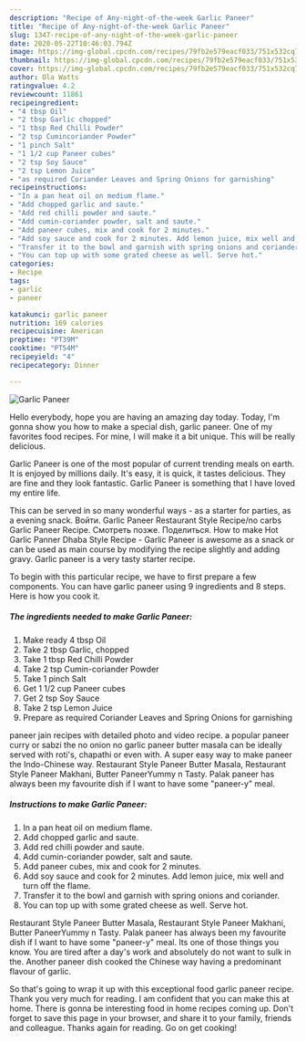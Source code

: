 ```yaml
---
description: "Recipe of Any-night-of-the-week Garlic Paneer"
title: "Recipe of Any-night-of-the-week Garlic Paneer"
slug: 1347-recipe-of-any-night-of-the-week-garlic-paneer
date: 2020-05-22T10:46:03.794Z
image: https://img-global.cpcdn.com/recipes/79fb2e579eacf033/751x532cq70/garlic-paneer-recipe-main-photo.jpg
thumbnail: https://img-global.cpcdn.com/recipes/79fb2e579eacf033/751x532cq70/garlic-paneer-recipe-main-photo.jpg
cover: https://img-global.cpcdn.com/recipes/79fb2e579eacf033/751x532cq70/garlic-paneer-recipe-main-photo.jpg
author: Ola Watts
ratingvalue: 4.2
reviewcount: 11861
recipeingredient:
- "4 tbsp Oil"
- "2 tbsp Garlic chopped"
- "1 tbsp Red Chilli Powder"
- "2 tsp Cumincoriander Powder"
- "1 pinch Salt"
- "1 1/2 cup Paneer cubes"
- "2 tsp Soy Sauce"
- "2 tsp Lemon Juice"
- "as required Coriander Leaves and Spring Onions for garnishing"
recipeinstructions:
- "In a pan heat oil on medium flame."
- "Add chopped garlic and saute."
- "Add red chilli powder and saute."
- "Add cumin-coriander powder, salt and saute."
- "Add paneer cubes, mix and cook for 2 minutes."
- "Add soy sauce and cook for 2 minutes. Add lemon juice, mix well and turn off the flame."
- "Transfer it to the bowl and garnish with spring onions and coriander."
- "You can top up with some grated cheese as well. Serve hot."
categories:
- Recipe
tags:
- garlic
- paneer

katakunci: garlic paneer 
nutrition: 169 calories
recipecuisine: American
preptime: "PT39M"
cooktime: "PT54M"
recipeyield: "4"
recipecategory: Dinner

---
```



![Garlic Paneer](https://img-global.cpcdn.com/recipes/79fb2e579eacf033/751x532cq70/garlic-paneer-recipe-main-photo.jpg)

Hello everybody, hope you are having an amazing day today. Today, I'm gonna show you how to make a special dish, garlic paneer. One of my favorites food recipes. For mine, I will make it a bit unique. This will be really delicious.

Garlic Paneer is one of the most popular of current trending meals on earth. It is enjoyed by millions daily. It's easy, it is quick, it tastes delicious. They are fine and they look fantastic. Garlic Paneer is something that I have loved my entire life.

This can be served in so many wonderful ways - as a starter for parties, as a evening snack. Войти. Garlic Paneer Restaurant Style Recipe/no carbs Garlic Paneer Recipe. Смотреть позже. Поделиться. How to make Hot Garlic Panner Dhaba Style Recipe - Garlic Paneer is awesome as a snack or can be used as main course by modifying the recipe slightly and adding gravy. Garlic paneer is a very tasty starter recipe.


To begin with this particular recipe, we have to first prepare a few components. You can have garlic paneer using 9 ingredients and 8 steps. Here is how you cook it.

<!--inarticleads1-->

##### The ingredients needed to make Garlic Paneer:

1. Make ready 4 tbsp Oil
1. Take 2 tbsp Garlic, chopped
1. Take 1 tbsp Red Chilli Powder
1. Take 2 tsp Cumin-coriander Powder
1. Take 1 pinch Salt
1. Get 1 1/2 cup Paneer cubes
1. Get 2 tsp Soy Sauce
1. Take 2 tsp Lemon Juice
1. Prepare as required Coriander Leaves and Spring Onions for garnishing


paneer jain recipes with detailed photo and video recipe. a popular paneer curry or sabzi the no onion no garlic paneer butter masala can be ideally served with roti&#39;s, chapathi or even with. A super easy way to make paneer the Indo-Chinese way. Restaurant Style Paneer Butter Masala, Restaurant Style Paneer Makhani, Butter PaneerYummy n Tasty. Palak paneer has always been my favourite dish if I want to have some &#34;paneer-y&#34; meal. 

<!--inarticleads2-->

##### Instructions to make Garlic Paneer:

1. In a pan heat oil on medium flame.
1. Add chopped garlic and saute.
1. Add red chilli powder and saute.
1. Add cumin-coriander powder, salt and saute.
1. Add paneer cubes, mix and cook for 2 minutes.
1. Add soy sauce and cook for 2 minutes. Add lemon juice, mix well and turn off the flame.
1. Transfer it to the bowl and garnish with spring onions and coriander.
1. You can top up with some grated cheese as well. Serve hot.


Restaurant Style Paneer Butter Masala, Restaurant Style Paneer Makhani, Butter PaneerYummy n Tasty. Palak paneer has always been my favourite dish if I want to have some &#34;paneer-y&#34; meal. Its one of those things you know. You are tired after a day&#39;s work and absolutely do not want to sulk in the. Another paneer dish cooked the Chinese way having a predominant flavour of garlic. 

So that's going to wrap it up with this exceptional food garlic paneer recipe. Thank you very much for reading. I am confident that you can make this at home. There is gonna be interesting food in home recipes coming up. Don't forget to save this page in your browser, and share it to your family, friends and colleague. Thanks again for reading. Go on get cooking!
